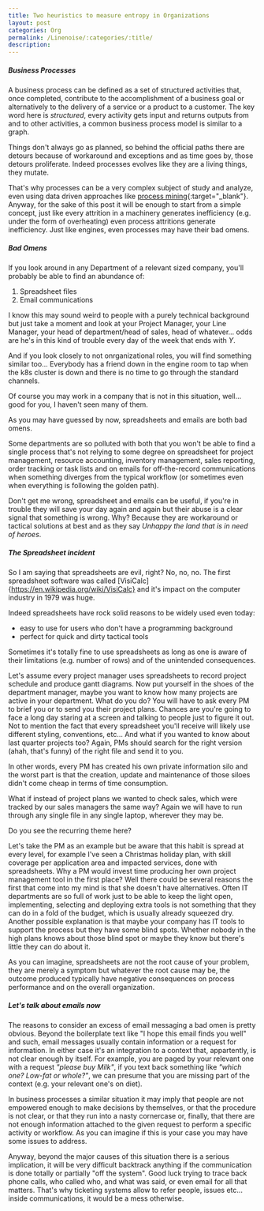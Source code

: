 ```yaml
---
title: Two heuristics to measure entropy in Organizations
layout: post
categories: Org
permalink: /Linenoise/:categories/:title/
description: 
---
```

##### Business Processes
A business process can be defined as a set of structured activities that, once completed, contribute to the accomplishment of a business goal or alternatively to the delivery of a service or a product to a customer.
The key word here is *structured*, every activity gets input and returns outputs from and to other activities, a common business process model is similar to a graph.

Things don't always go as planned, so behind the official paths there are detours because of workaround and exceptions and as time goes by, those detours proliferate.
Indeed processes evolves like they are a living things, they mutate. 

That's why processes can be a very complex subject of study and analyze, even using data driven approaches like [process mining](https://en.wikipedia.org/wiki/Process_mining){:target="_blank"}. Anyway, for the sake of this post it will be enough to start from a simple concept, just like every attrition in a machinery generates inefficiency (e.g. under the form of overheating) even process attritions generate inefficiency. Just like engines, even processes may have their bad omens.  

##### Bad Omens
If you look around in any Department of a relevant sized company, you'll probably be able to find an abundance of: 
1. Spreadsheet files 
2. Email communications

I know this may sound weird to people with a purely technical background but just take a moment and look at your Project Manager, your Line Manager, your head of department/head of sales, head of whatever... odds are he's in this kind of trouble every day of the week that ends with *Y*.

And if you look closely to not onrganizational roles, you will find something similar too... Everybody has a friend down in the engine room to tap when the k8s cluster is down and there is no time to go through the standard channels.

Of course you may work in a company that is not in this situation, well... good for you, I haven't seen many of them.

As you may have guessed by now, spreadsheets and emails are both bad omens.  

Some departments are so polluted with both that you won't be able to find a single process that's not relying to some degree on spreadsheet for project management, resource accounting, inventory management, sales reporting, order tracking or task lists and on emails for off-the-record communications when something diverges from the typical workflow (or sometimes even when everything is following the golden path). 

Don't get me wrong, spreadsheet and emails can be useful, if you're in trouble they will save your day again and again but their abuse is a clear signal that something is wrong. Why? Because they are workaround or tactical solutions at best and as they say *Unhappy the land that is in need of heroes*.

##### The Spreadsheet incident 
So I am saying that spreadsheets are evil, right? No, no, no.
The first spreadsheet software was called [VisiCalc]{https://en.wikipedia.org/wiki/VisiCalc} and it's impact on the computer industry in 1979 was huge.

Indeed spreadsheets have rock solid reasons to be widely used even today:
- easy to use for users who don't have a programming background
- perfect for quick and dirty tactical tools 

Sometimes it's totally fine to use spreadsheets as long as one is aware of their limitations (e.g. number of rows) and of the unintended consequences.

Let's assume every project manager uses spreadsheets to record project schedule and produce gantt diagrams. Now put yourself in the shoes of the department manager, maybe you want to know how many projects are active in your department. What do you do? You will have to ask every PM to brief you or to send you their project plans. Chances are you're going to face a long day staring at a screen and talking to people just to figure it out. Not to mention the fact that every spreadsheet you'll receive will likely use different styling, conventions, etc...
And what if you wanted to know about last quarter projects too? Again, PMs should search for the right version (ahah, that's funny) of the right file and send it to you.  

In other words, every PM has created his own private information silo and the worst part is that the creation, update and maintenance of those siloes didn't come cheap in terms of time consumption.

What if instead of project plans we wanted to check sales, which were tracked by our sales managers the same way? Again we will have to run through any single file in any single laptop, wherever they may be.

Do you see the recurring theme here?

Let's take the PM as an example but be aware that this habit is spread at every level, for example I've seen a Christmas holiday plan, with skill coverage per application area and impacted services, done with spreadsheets.
Why a PM would invest time producing her own project management tool in the first place? Well there could be several reasons the first that come into my mind is that she doesn't have alternatives.
Often IT departments are so full of work just to be able to keep the light open, implementing, selecting and deploying extra tools is not something that they can do in a fold of the budget, which is usually already squeezed dry.
Another possible explanation is that maybe your company has IT tools to support the process but they have some blind spots. Whether nobody in the high plans knows about those blind spot or maybe they know but there's little they can do about it.

As you can imagine, spreadsheets are not the root cause of your problem, they are merely a symptom but whatever the root cause may be, the outcome produced typically have negative consequences on process performance and on the overall organization.

##### Let's talk about emails now
The reasons to consider an excess of email messaging a bad omen is pretty obvious. Beyond the boilerplate text like "I hope this email finds you well" and such, email messages usually contain information or a request for information. In either case it's an integration to a context that, appartently, is not clear enough by itself. For example, you are paged by your relevant one with a request *"please buy Milk"*, if you text back something like *"which one? Low-fat or whole?"*, we can presume that you are missing part of the context (e.g. your relevant one's on diet).

In business processes a similar situation it may imply that people are not empowered enough to make decisions by themselves, or that the procedure is not clear, or that they run into a nasty cornercase or, finally, that there are not enough information attached to the given request to perform a specific activity or workflow. As you can imagine if this is your case you may have some issues to address.

Anyway, beyond the major causes of this situation there is a serious implication, it will be very difficult backtrack anything if the communication is done totally or partially "off the system". Good luck trying to trace back phone calls, who called who, and what was said, or even email for all that matters. That's why ticketing systems allow to refer people, issues etc... inside communications, it would be a mess otherwise.









